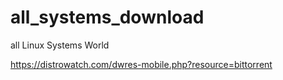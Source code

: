 # all_systems_download
all Linux Systems World

https://distrowatch.com/dwres-mobile.php?resource=bittorrent

